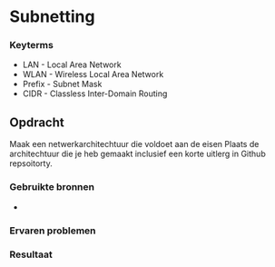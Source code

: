 # Subnetting


### Keyterms
- LAN - Local Area Network
- WLAN - Wireless Local Area Network
- Prefix - Subnet Mask
- CIDR - Classless Inter-Domain Routing

## Opdracht
Maak een netwerkarchitechtuur die voldoet aan de eisen
Plaats de architechtuur die je heb gemaakt inclusief een korte uitlerg in Github repsoitorty.


### Gebruikte bronnen
- 

### Ervaren problemen


### Resultaat